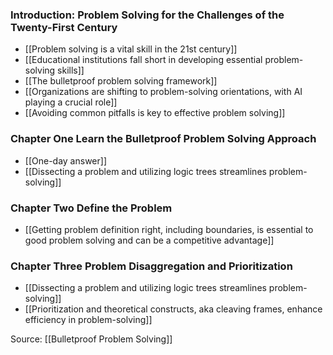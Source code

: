### Introduction: Problem Solving for the Challenges of the Twenty-First Century

- [[Problem solving is a vital skill in the 21st century]]
- [[Educational institutions fall short in developing essential problem-solving skills]]
- [[The bulletproof problem solving framework]]
- [[Organizations are shifting to problem-solving orientations, with AI playing a crucial role]]
- [[Avoiding common pitfalls is key to effective problem solving]]

### Chapter One Learn the Bulletproof Problem Solving Approach
- [[One-day answer]]
- [[Dissecting a problem and utilizing logic trees streamlines problem-solving]]

### Chapter Two Define the Problem
- [[Getting problem definition right, including boundaries, is essential to good problem solving and can be a competitive advantage]]

### Chapter Three Problem Disaggregation and Prioritization
- [[Dissecting a problem and utilizing logic trees streamlines problem-solving]]
- [[Prioritization and theoretical constructs, aka cleaving frames, enhance efficiency in problem-solving]]

Source: [[Bulletproof Problem Solving]]